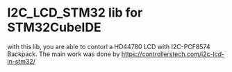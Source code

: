 # I2C_LCD_STM32 lib for STM32CubeIDE
with this lib, you are able to contorl a HD44780 LCD with I2C-PCF8574 Backpack. 
The main work was done by https://controllerstech.com/i2c-lcd-in-stm32/
